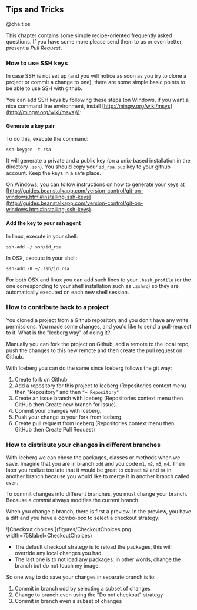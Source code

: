 ## Tips and Tricks@cha:tipsThis chapter contains some simple recipe-oriented frequently asked questions. If you have some more please send them to us or even better, present a _Pull Request_.### How to use SSH keysIn case SSH is not set up \(and you will notice as soon as you try to clone a project or commit a change to one\), there are some simple basic points to be able to use SSH with github.You can add SSH keys by following these steps \(on Windows, if you want a nice command line environment, install [http://mingw.org/wiki/msys](http://mingw.org/wiki/msys)\):#### Generate a key pairTo do this, execute the command:```ssh-keygen -t rsa```It will generate a private and a public key \(on a unix-based installation in the directory `.ssh`\).You should copy your `id_rsa.pub` key to your github account.Keep the keys in a safe place.On Windows, you can follow instructions on how to generate your keys at [http://guides.beanstalkapp.com/version-control/git-on-windows.html#installing-ssh-keys](http://guides.beanstalkapp.com/version-control/git-on-windows.html#installing-ssh-keys).#### Add the key to your ssh agentIn linux, execute in your shell:```ssh-add ~/.ssh/id_rsa```In OSX, execute in your shell:```ssh-add -K ~/.ssh/id_rsa```For both OSX and linux you can add such lines to your `.bash_profile` \(or the one corresponding to your shell installation such as `.zshrc`\) so they are automatically executed on each new shell session.### How to contribute back to a projectYou cloned a project from a Github repository and you don't have any write permissions. You made some changes, and you'd like to send a pull-request to it. What is the "Iceberg way" of doing it?Manually you can fork the project on Github, add a remote to the local repo, push the changes to this new remote and then create the pull request on Github.With Iceberg you can do the same since Iceberg follows the git way:1. Create fork on Github1. Add a repository for this project  to Iceberg \(Repositories context menu then "Repository" and then `"+ Repository"`1. Create an issue branch with Iceberg \(Repositories context menu then GitHub then Create new branch for issue\).1. Commit your changes with Iceberg.1. Push your change to your fork from Iceberg.1. Create pull request from Iceberg \(Repositories context menu then GitHub then Create Pull Request\)### How to distribute your changes in different branchesWith Iceberg we can chose the packages, classes or methods when we save. Imagine that you are in branch `odd` and you code`m1`, `m2`, `m3`, `m4`. Then later you realize too late that it would be great to extract `m2` and `m4` in another branch because you would like to merge it in another branch called `even`.To commit changes into different branches, you must change your branch. Because a _commit_ always modifies the current branch.When you change  a branch, there is first a preview. In the preview, you  have a diff and  you have acombo-box to select a checkout strategy:![Checkout choices.](figures/CheckoutChoices.png width=75&label=CheckoutChoices)- The default checkout strategy is to reload the packages, this will override any local changes you had.- The last one is to not load any packages: in other words, change the branch but do not touch my image.So one way to do save your changes in separate branch is to:1. Commit in branch odd by selecting a subset of changes1. Change to branch even using the "Do not checkout" strategy1. Commit in branch even a subset of changes